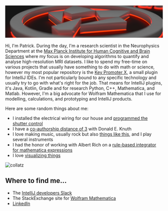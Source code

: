 ![splash](./wlSplash2Small.jpg)

Hi, I'm Patrick. During the day, I'm a research scientist in the Neurophysics Department at the [Max Planck Institute for Human Cognitive and Brain Sciences](https://www.cbs.mpg.de/en) where my focus is on developing algorithms to quantify and analyse high-resolution MRI datasets.
I like to spend my free-time on various projects that usually have something to do with math or science, however my most popular repository is the [Key Promoter X](https://plugins.jetbrains.com/plugin/9792-key-promoter-x), a small plugin for IntelliJ IDEs.
I'm not particularly bound to any specific technology and usually try to go with what's right for the job.
That means for IntelliJ plugins, it's Java, Kotlin, Gradle and for research Python, C++, Mathematica, and Matlab.
However, I'm a big advocate for Wolfram Mathematica that I use for modelling, calculations, and prototyping and IntelliJ products.

Here are some random things about me:

- I installed the electrical wiring for our house and [programmed the shutter control](https://github.com/halirutan/Shutter-Control)
- I have a [co-authorship distance of 3](https://www.csauthors.net/distance/donald-e-knuth/patrick-scheibe) with Donald E. Knuth
- I love making music, usually rock but also [things like this](https://www.youtube.com/watch?v=tufrob3Ohlk), and I play several instruments
- I had the honor of working with Albert Rich on a [rule-based integrator for mathematica expressions](https://halirutan.de/programming/Rubi/)
- I love [visualizing things](https://mathematica.stackexchange.com/a/85731/187)

![collatz](https://i.stack.imgur.com/70PEH.png)

## Where to find me...

- The [IntelliJ developers Slack](https://plugins.jetbrains.com/slack)
- The StackExchange site for [Wolfram Mathematica](https://mathematica.stackexchange.com/users/187/halirutan)
- [LinkedIn](https://www.linkedin.com/in/halirutan/)
